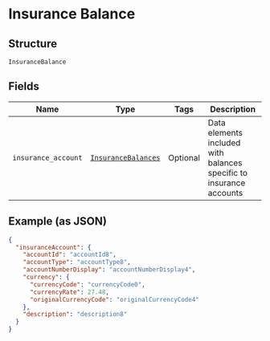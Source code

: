 
# Insurance Balance

## Structure

`InsuranceBalance`

## Fields

| Name | Type | Tags | Description |
|  --- | --- | --- | --- |
| `insurance_account` | [`InsuranceBalances`](../../doc/models/insurance-balances.md) | Optional | Data elements included with balances specific to insurance accounts |

## Example (as JSON)

```json
{
  "insuranceAccount": {
    "accountId": "accountId8",
    "accountType": "accountType8",
    "accountNumberDisplay": "accountNumberDisplay4",
    "currency": {
      "currencyCode": "currencyCode0",
      "currencyRate": 27.48,
      "originalCurrencyCode": "originalCurrencyCode4"
    },
    "description": "description8"
  }
}
```

